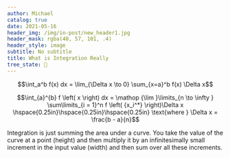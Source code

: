 ```yaml
---
author: Michael
catalog: true
date: 2021-05-16
header_img: /img/in-post/new_header1.jpg
header_mask: rgba(40, 57, 101, .4)
header_style: image
subtitle: No subtitle
title: What is Integration Really
tree_state: 🌱
---
```


$$\int_a^b f(x) dx = \lim_{\Delta x \to 0}  \sum_{x=a}^b f(x) \Delta x$$

$$\int_{a}^{b} f \left( x \right) dx = \mathop {\lim }\limits_{n \to \infty } \sum\limits_{i = 1}^n f \left( {x_i^*} \right)\Delta x \hspace{0.25in}\hspace{0.25in}\hspace{0.25in} \text{where } \Delta x = \frac{b - a}{n}$$

Integration is just summing the area under a curve. You take the value of the curve at a point (height) and then multiply it by an infinitesimally small increment in the input value (width) and then sum over all these increments.